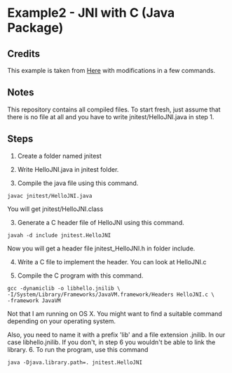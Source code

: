 # Example2 - JNI with C (Java Package)

## Credits

This example is taken from
[Here](https://www3.ntu.edu.sg/home/ehchua/programming/java/JavaNativeInterface.html)
with modifications in a few commands.

## Notes

This repository contains all compiled files. To start fresh, just assume that
there is no file at all and you have to write jnitest/HelloJNI.java in step 1.

## Steps

1. Create a folder named jnitest

1. Write HelloJNI.java in jnitest folder.

2. Compile the java file using this command.
  ```
  javac jnitest/HelloJNI.java
  ```
  You will get jnitest/HelloJNI.class

3. Generate a C header file of HelloJNI using this command.
  ```
  javah -d include jnitest.HelloJNI
  ```
  Now you will get a header file jnitest_HelloJNI.h in folder include.

4. Write a C file to implement the header. You can look at HelloJNI.c

5. Compile the C program with this command.
  ```
  gcc -dynamiclib -o libhello.jnilib \
  -I/System/Library/Frameworks/JavaVM.framework/Headers HelloJNI.c \
  -framework JavaVM
  ```
  Not that I am running on OS X. You might want to find a suitable command
  depending on your operating system.

  Also, you need to name it with a prefix 'lib' and a file extension .jnilib.
  In our case libhello.jnilib. If you don't, in step 6 you wouldn't be able to
  link the library.
6. To run the program, use this command
  ```
  java -Djava.library.path=. jnitest.HelloJNI
  ```
